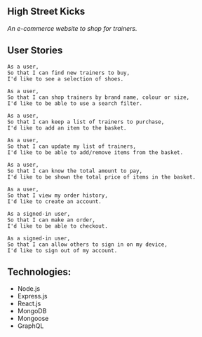 ## High Street Kicks

*An e-commerce website to shop for trainers.*

## User Stories

```
As a user,
So that I can find new trainers to buy,
I'd like to see a selection of shoes.
```
```
As a user,
So that I can shop trainers by brand name, colour or size,
I'd like to be able to use a search filter.
```
```
As a user,
So that I can keep a list of trainers to purchase,
I'd like to add an item to the basket.
```
```
As a user,
So that I can update my list of trainers,
I'd like to be able to add/remove items from the basket.
```
```
As a user,
So that I can know the total amount to pay,
I'd like to be shown the total price of items in the basket.
```
```
As a user,
So that I view my order history,
I'd like to create an account.
```
```
As a signed-in user,
So that I can make an order,
I'd like to be able to checkout.
```
```
As a signed-in user,
So that I can allow others to sign in on my device,
I'd like to sign out of my account.
```


## Technologies:

* Node.js
* Express.js
* React.js
* MongoDB
* Mongoose
* GraphQL

